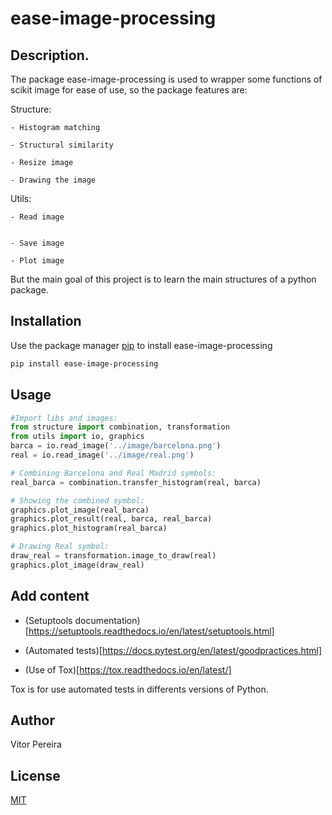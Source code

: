 # ease-image-processing

## Description. 

The package ease-image-processing is used to wrapper some functions of scikit image for ease of use, so the package features are:

Structure:

    - Histogram matching 

    - Structural similarity 

    - Resize image

    - Drawing the image

Utils:

    - Read image


    - Save image

    - Plot image

But the main goal of this project is to learn the main structures of a python package.

## Installation

Use the package manager [pip](https://pip.pypa.io/en/stable/) to install ease-image-processing

```bash
pip install ease-image-processing
```

## Usage

```python
#Import libs and images:
from structure import combination, transformation
from utils import io, graphics
barca = io.read_image('../image/barcelona.png')
real = io.read_image('../image/real.png')

# Combining Barcelona and Real Madrid symbols:
real_barca = combination.transfer_histogram(real, barca)

# Showing the combined symbol:
graphics.plot_image(real_barca)
graphics.plot_result(real, barca, real_barca)
graphics.plot_histogram(real_barca)

# Drawing Real symbol:
draw_real = transformation.image_to_draw(real)
graphics.plot_image(draw_real)

```

## Add content 

- (Setuptools documentation)[https://setuptools.readthedocs.io/en/latest/setuptools.html]

- (Automated tests)[https://docs.pytest.org/en/latest/goodpractices.html]

- (Use of Tox)[https://tox.readthedocs.io/en/latest/]

Tox is for use automated tests in differents versions of Python.


## Author
Vitor Pereira

## License
[MIT](https://choosealicense.com/licenses/mit/)
